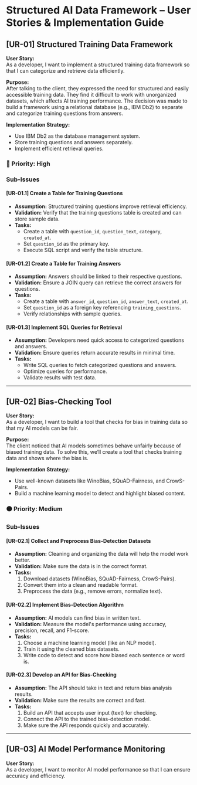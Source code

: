 # Structured AI Data Framework – User Stories & Implementation Guide

## [UR-01] Structured Training Data Framework

**User Story:**  
As a developer, I want to implement a structured training data framework so that I can categorize and retrieve data efficiently.

**Purpose:**  
After talking to the client, they expressed the need for structured and easily accessible training data. They find it difficult to work with unorganized datasets, which affects AI training performance. The decision was made to build a framework using a relational database (e.g., IBM Db2) to separate and categorize training questions from answers.

**Implementation Strategy:**
- Use IBM Db2 as the database management system.
- Store training questions and answers separately.
- Implement efficient retrieval queries.

### 🔴 Priority: High

### Sub-Issues

#### [UR-01.1] Create a Table for Training Questions
- **Assumption:** Structured training questions improve retrieval efficiency.
- **Validation:** Verify that the training questions table is created and can store sample data.
- **Tasks:**
  - Create a table with `question_id`, `question_text`, `category`, `created_at`.
  - Set `question_id` as the primary key.
  - Execute SQL script and verify the table structure.

#### [UR-01.2] Create a Table for Training Answers
- **Assumption:** Answers should be linked to their respective questions.
- **Validation:** Ensure a JOIN query can retrieve the correct answers for questions.
- **Tasks:**
  - Create a table with `answer_id`, `question_id`, `answer_text`, `created_at`.
  - Set `question_id` as a foreign key referencing `training_questions`.
  - Verify relationships with sample queries.

#### [UR-01.3] Implement SQL Queries for Retrieval
- **Assumption:** Developers need quick access to categorized questions and answers.
- **Validation:** Ensure queries return accurate results in minimal time.
- **Tasks:**
  - Write SQL queries to fetch categorized questions and answers.
  - Optimize queries for performance.
  - Validate results with test data.

---

## [UR-02] Bias-Checking Tool

**User Story:**  
As a developer, I want to build a tool that checks for bias in training data so that my AI models can be fair.

**Purpose:**  
The client noticed that AI models sometimes behave unfairly because of biased training data. To solve this, we’ll create a tool that checks training data and shows where the bias is.

**Implementation Strategy:**
- Use well-known datasets like WinoBias, SQuAD-Fairness, and CrowS-Pairs.
- Build a machine learning model to detect and highlight biased content.

### 🟠 Priority: Medium

### Sub-Issues

#### [UR-02.1] Collect and Preprocess Bias-Detection Datasets
- **Assumption:** Cleaning and organizing the data will help the model work better.
- **Validation:** Make sure the data is in the correct format.
- **Tasks:**
  1. Download datasets (WinoBias, SQuAD-Fairness, CrowS-Pairs).
  2. Convert them into a clean and readable format.
  3. Preprocess the data (e.g., remove errors, normalize text).

#### [UR-02.2] Implement Bias-Detection Algorithm
- **Assumption:** AI models can find bias in written text.
- **Validation:** Measure the model's performance using accuracy, precision, recall, and F1-score.
- **Tasks:**
  1. Choose a machine learning model (like an NLP model).
  2. Train it using the cleaned bias datasets.
  3. Write code to detect and score how biased each sentence or word is.

#### [UR-02.3] Develop an API for Bias-Checking
- **Assumption:** The API should take in text and return bias analysis results.
- **Validation:** Make sure the results are correct and fast.
- **Tasks:**
  1. Build an API that accepts user input (text) for checking.
  2. Connect the API to the trained bias-detection model.
  3. Make sure the API responds quickly and accurately.

---

## [UR-03] AI Model Performance Monitoring

**User Story:**  
As a developer, I want to monitor AI model performance so that I can ensure accuracy and efficiency.